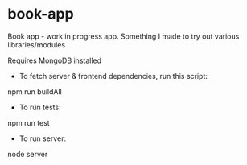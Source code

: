 book-app
========

Book app - work in progress app. Something I made to try out various libraries/modules


Requires MongoDB installed

- To fetch server & frontend dependencies, run this script:

npm run buildAll

- To run tests:

npm run test

- To run server:

node server